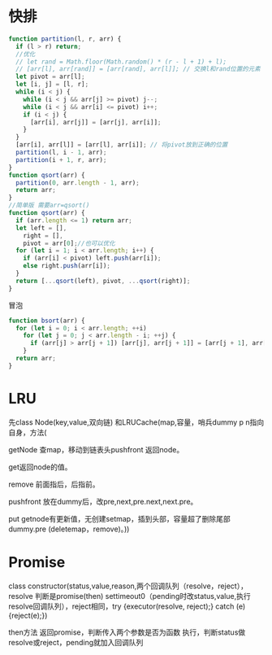 # 快排

```js
function partition(l, r, arr) {
  if (l > r) return;
  //优化
  // let rand = Math.floor(Math.random() * (r - l + 1) + l);
  // [arr[l], arr[rand]] = [arr[rand], arr[l]]; // 交换l和rand位置的元素
  let pivot = arr[l];
  let [i, j] = [l, r];
  while (i < j) {
    while (i < j && arr[j] >= pivot) j--;
    while (i < j && arr[i] <= pivot) i++;
    if (i < j) {
      [arr[i], arr[j]] = [arr[j], arr[i]];
    }
  }
  [arr[i], arr[l]] = [arr[l], arr[i]]; // 将pivot放到正确的位置
  partition(l, i - 1, arr);
  partition(i + 1, r, arr);
}
function qsort(arr) {
  partition(0, arr.length - 1, arr);
  return arr;
}
//简单版 需要arr=qsort()
function qsort(arr) {
  if (arr.length <= 1) return arr;
  let left = [],
    right = [],
    pivot = arr[0];//也可以优化
  for (let i = 1; i < arr.length; i++) {
    if (arr[i] < pivot) left.push(arr[i]);
    else right.push(arr[i]);
  }
  return [...qsort(left), pivot, ...qsort(right)];
}
```

冒泡

```js
function bsort(arr) {
  for (let i = 0; i < arr.length; ++i)
    for (let j = 0; j < arr.length - i; ++j) {
      if (arr[j] > arr[j + 1]) [arr[j], arr[j + 1]] = [arr[j + 1], arr[j]];
    }
  return arr;
}
```

# LRU

先class Node(key,value,双向链) 和LRUCache(map,容量，哨兵dummy p n指向自身，方法(

getNode 查map，移动到链表头pushfront  返回node。

get返回node的值。

remove 前面指后，后指前。

pushfront 放在dummy后，改pre,next,pre.next,next.pre。

put getnode有更新值，无创建setmap，插到头部，容量超了删除尾部dummy.pre (deletemap，remove)。))

# Promise

class constructor(status,value,reason,两个回调队列（resolve，reject），resolve 判断是promise(then) settimeout0（pending时改status,value,执行resolve回调队列），reject相同，try {executor(resolve, reject);} catch (e) {reject(e);}) 

then方法 返回promise，判断传入两个参数是否为函数 执行，判断status做resolve或reject，pending就加入回调队列

# 
